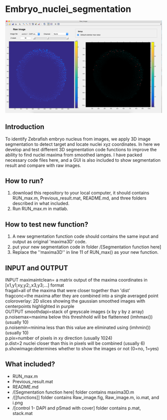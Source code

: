 # Embryo_nuclei_segmentation

 ![image](https://github.com/George-wu509/Embryo-nuclei-segmentation/blob/master/%5Bfunctions%5D/1.png)


Introduction
-------------------------
To identify Zebrafish embryo nucleus from images, we apply 3D image segmentation to detect target and locate nuclei xyz coordinates. In here we develop and test different 3D segmentation code functions to improve the ability to find nuclei maxima from smoothed iamges. I have packed necessary code files here, and a GUI is also included to show segmentation result and compare with raw images.  


How to run?
-------------------------
1. download this repository to your local computer, it should contains RUN_max.m, Previous_result.mat, README.md, and three folders described in what included.  
2. Run RUN_max.m in matlab.   


How to test new function?
-------------------------
1. A new segmentation function code should contains the same input and output as original 'maxima3D' code.  
2. put your new segmentation code in folder /[Segmentation function here]  
3. Replace the ''maxima3D'' in line 11 of RUN_max() as your new function.  


INPUT and OUTPUT
-------------------------
INPUT 
  maximaintclean= a matrix output of the maxima coordinates in [x1,y1;xy,y2;,x3,y3;...] format  
  fragall=all of the maxima that were closer together than 'dist'  
  fragconc=the maxima after they are combined into a single averaged point  
  coloroverlay: 2D slices showing the gaussian smoothed images with centerpoints highlighted in purple  
OUTPUT
  smoothdapi=stack of greyscale images  (x by y by z array)  
  p.noisemax=maxima below this threshhold will be flattenned (imhmax()) (usually 10)  
  p.noisemin=minima less than this value are eliminated using (imhmin()) (usually 10)  
  p.pix=number of pixels in xy direction (usually 1024)  
  p.dist=2 nuclei closer than this in pixels will be combined  (usually 6)  
  p.showimage:determines whether to show the images or not  (0=no, 1=yes)  


What included? 
-------------------------

* RUN_max.m
* Previous_result.mat
* README.md 
* /[Segmentation function here] folder contains maxima3D.m
* /[[functions]] folder contains Raw_image.fig, Raw_image.m, io.mat, and i.png
* /[control 1- DAPI and pSmad with cover] folder contains p.mat, stack.mat


